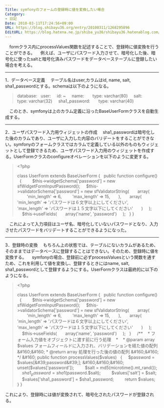 ```yaml
---
Title: symfonyのフォームの登録時に値を変換したい場合
Category:
- 日記
Date: 2010-03-11T17:24:56+09:00
URL: https://blog.shibayu36.org/entry/20100311/1268295896
EditURL: https://blog.hatena.ne.jp/shiba_yu36/shibayu36.hatenablog.com/atom/entry/12704591929888039267
---
```



　formクラス内にprocessValues関数を記述することで、登録時に値変換を行うことができる。
　例えば、ユーザにパスワード入力させて、暗号化した後、暗号化に使ったsaltと暗号化済みパスワードをデータベーステーブルに登録したい場合を考える。

<hr width="100%" size="2" />1．データベース定義
　テーブル名はuser,カラムはid, name, salt, sha1_passwordとする。schemaは以下のようになる。
<blockquote>database:
&#160; user:
&#160;&#160;&#160; id: ~
&#160;&#160;&#160; name: 
&#160;&#160;&#160;&#160;&#160; type: varchar(80)
&#160;&#160;&#160; salt:
&#160;&#160;&#160;&#160;&#160; type: varchar(32)
&#160;&#160;&#160; sha1_password:
&#160;&#160;&#160;&#160;&#160; type: varchar(40)</blockquote>　このとき、symfonyは上のカラム定義に沿ったBaseUserFormクラスを自動生成する。

<hr width="100%" size="2" />2．ユーザパスワード入力用ウィジェットの作成
　sha1_passwordは暗号化した後のカラムであり、ユーザに入力した内容のバリデートをすることができない。symfonyのフォームクラスではカラムで定義している以外のものもウィジェットとして登録できるため、ユーザパスワード入力用のウィジェットを作成する。UserFormクラスのconfigureオペレーションを以下のように変更する。

<blockquote>&lt;?php 

class UserForm extends BaseUserForm
{
&#160; public function configure()
&#160; {
&#160;&#160;&#160; 
&#160;&#160;&#160; $this->widgetSchema[&#39;password&#39;] = new sfWidgetFormInputPassword();
&#160;&#160;&#160; $this->validatorSchema[&#39;password&#39;] = new sfValidatorString(
&#160;&#160;&#160;&#160;&#160; array(
&#160;&#160;&#160;&#160;&#160;&#160;&#160; &#39;min_length&#39; => 6,
&#160;&#160;&#160;&#160;&#160;&#160;&#160; &#39;max_length&#39; => 15,
&#160;&#160;&#160;&#160;&#160; ),
&#160;&#160;&#160;&#160;&#160; array(
&#160;&#160;&#160;&#160;&#160;&#160;&#160; &#39;min_length&#39; => &#39;パスワードは６文字以上にしてください&#39;,
&#160;&#160;&#160;&#160;&#160;&#160;&#160; &#39;max_length&#39; => &#39;パスワードは１５文字以下にしてください&#39;
&#160;&#160;&#160;&#160;&#160; )
&#160;&#160;&#160; );
&#160;&#160;&#160; 
&#160;&#160;&#160; $this->useFields(
&#160;&#160;&#160;&#160;&#160; array(&#39;name&#39;, &#39;password&#39;)
&#160;&#160;&#160; );
&#160; }
}</blockquote>
　これによって入力項目はユーザ名、暗号化していないパスワードとなり、入力させたパスワードをバリデートすることができるようになった。

<hr width="100%" size="2" />3．登録時の変換
　もちろん上の状態では、テーブルにないカラムがあるため、そのままではデータベースに登録することはできない。そのため、登録時に値を変換する。
　symfonyの場合、登録前に必ずprocessValuesという関数を通すため、これを利用して値を変換し、登録するときにはname, salt, sha1_passwordとして登録するようにする。UserFormクラスは最終的に以下のようになる。

<blockquote>&lt;?php 

class UserForm extends BaseUserForm
{
&#160; public function configure()
&#160; {
&#160;&#160;&#160; 
&#160;&#160;&#160; $this->widgetSchema[&#39;password&#39;] = new sfWidgetFormInputPassword();
&#160;&#160;&#160; $this->validatorSchema[&#39;password&#39;] = new sfValidatorString(
&#160;&#160;&#160;&#160;&#160; array(
&#160;&#160;&#160;&#160;&#160;&#160;&#160; &#39;min_length&#39; => 6,
&#160;&#160;&#160;&#160;&#160;&#160;&#160; &#39;max_length&#39; => 15,
&#160;&#160;&#160;&#160;&#160; ),
&#160;&#160;&#160;&#160;&#160; array(
&#160;&#160;&#160;&#160;&#160;&#160;&#160; &#39;min_length&#39; => &#39;パスワードは６文字以上にしてください&#39;,
&#160;&#160;&#160;&#160;&#160;&#160;&#160; &#39;max_length&#39; => &#39;パスワードは１５文字以下にしてください&#39;
&#160;&#160;&#160;&#160;&#160; )
&#160;&#160;&#160; );
&#160;&#160;&#160; 
&#160;&#160;&#160; $this->useFields(
&#160;&#160;&#160;&#160;&#160; array(&#39;name&#39;, &#39;password&#39;)
&#160;&#160;&#160; );
&#160; }
&#160; 
&#160; /**
&#160;&#160; * フォーム入力値をオブジェクトに渡す前に行う処理
&#160;&#160; *
&#160;&#160; * @param array $values フォームフィールドに入力され、バリデーションを経た値の配列
&#160;&#160; * @return array 処理を行った後の値の配列
&#160;&#160; */
&#160; public function processValues($values)
&#160; {
&#160;&#160;&#160; $password = $values[&#39;password&#39;];
&#160;&#160;&#160; unset($values[&#39;password&#39;]);
&#160;&#160;&#160; 
&#160;&#160;&#160; $salt = md5(microtime().mt_rand());
&#160;&#160;&#160; $sha1_password = sha1($password.$salt);
&#160;&#160;&#160; 
&#160;&#160;&#160; $values[&#39;salt&#39;] = $salt;
&#160;&#160;&#160; $values[&#39;sha1_password&#39;] = $sha1_password;
&#160;&#160;&#160; 
&#160;&#160;&#160; return $values;
&#160; }
}</blockquote>

これにより、登録時には値が変換されて、暗号化されたパスワードが登録される。
